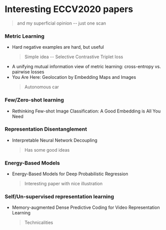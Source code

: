 # Interesting ECCV2020 papers
> and my superficial opinion -- just one scan


### Metric Learning
* Hard negative examples are hard, but useful
	> Simple idea -- Selective Contrastive Triplet loss 
* A unifying mutual information view of metric learning: cross-entropy vs. pairwise losses	
* You Are Here: Geolocation by Embedding Maps and Images
	> Autonomous car

### Few/Zero-shot learning
* Rethinking Few-shot Image Classification: A Good Embedding is All You Need


### Representation Disentanglement
* Interpretable Neural Network Decoupling
	> Has some good ideas

### Energy-Based Models
* Energy-Based Models for Deep Probabilistic Regression
	> Interesting paper with nice illustration
	
### Self/Un-supervised representation learning
* Memory-augmented Dense Predictive Coding for Video Representation Learning 
	> Technicalities